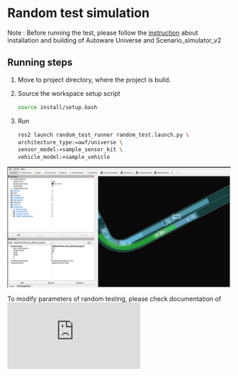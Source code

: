 # Random test simulation

Note : Before running the test, please follow the [instruction](installation.md) about installation and building of Autoware Universe and Scenario_simulator_v2

## Running steps

1. Move to project directory, where the project is build.

2. Source the workspace setup script

   ```bash
   source install/setup.bash
   ```

3. Run

   ```bash
   ros2 launch random_test_runner random_test.launch.py \
   architecture_type:=awf/universe \
   sensor_model:=sample_sensor_kit \
   vehicle_model:=sample_vehicle
   ```

![random_test_runner](images/random_test_runner.png)

To modify parameters of random testing, please check documentation of ![random_test_runner](https://github.com/tier4/scenario_simulator_v2/blob/master/test_runner/random_test_runner/Readme.md)
